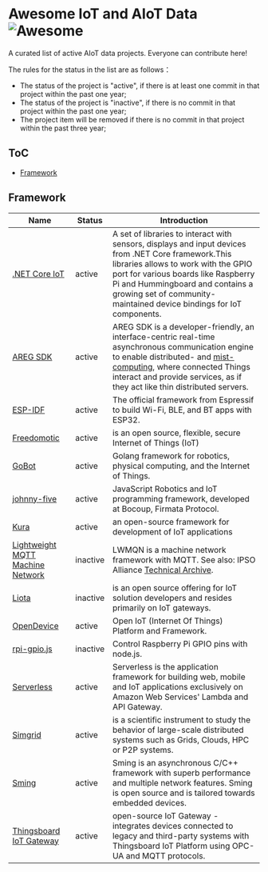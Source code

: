 Awesome IoT and AIoT Data![Awesome](https://cdn.rawgit.com/sindresorhus/awesome/d7305f38d29fed78fa85652e3a63e154dd8e8829/media/badge.svg)
===

A curated list of active AIoT data projects. Everyone can contribute here!

The rules for the status in the list are as follows：
- The status of the project is "active", if there is at least one commit in that project within the past one year;
- The status of the project is "inactive", if there is no commit in that project within the past one year;
- The project item will be removed if there is no commit in that project within the past three year;

ToC
---

- [Framework](#framework)


## Framework

|Name|Status|Introduction|
|------|------|------|
|[.NET Core IoT](https://github.com/dotnet/iot)|active|A set of libraries to interact with sensors, displays and input devices from .NET Core framework.This libraries allows to work with the GPIO port for various boards like Raspberry Pi and Hummingboard and contains a growing set of community-maintained device bindings for IoT components.|
|[AREG SDK](https://github.com/aregtech/areg-sdk)|active|AREG SDK is a developer-friendly, an interface-centric real-time asynchronous communication engine to enable distributed- and [mist-computing](https://csrc.nist.gov/publications/detail/sp/500-325/final), where connected Things interact and provide services, as if they act like thin distributed servers.|
|[ESP-IDF](https://github.com/espressif/esp-idf)|active|The official framework from Espressif to build Wi-Fi, BLE, and BT apps with ESP32.|
|[Freedomotic](https://github.com/freedomotic/freedomotic)|active|is an open source, flexible, secure Internet of Things (IoT)|
|[GoBot](https://github.com/hybridgroup/gobot)|active|Golang framework for robotics, physical computing, and the Internet of Things.|
|[johnny-five](https://github.com/rwaldron/johnny-five)|active|JavaScript Robotics and IoT programming framework, developed at Bocoup, Firmata Protocol.|
|[Kura](https://github.com/eclipse/kura)|active|an open-source framework for development of IoT applications|
|[Lightweight MQTT Machine Network](http://lwmqn.github.io/)|inactive|LWMQN is a machine network framework with MQTT. See also: IPSO Alliance [Technical Archive](http://www.ipso-alliance.org/ipso-community/resources/technical-archive/).|
|[Liota](https://github.com/vmware/liota)|inactive|is an open source offering for IoT solution developers and resides primarily on IoT gateways.|
|[OpenDevice](https://github.com/OpenDevice/OpenDevice)|active|Open IoT (Internet Of Things) Platform and Framework.|
|[rpi-gpio.js](https://github.com/JamesBarwell/rpi-gpio.js)|inactive|Control Raspberry Pi GPIO pins with node.js.|
|[Serverless](https://github.com/serverless/serverless)|active|Serverless is the application framework for building web, mobile and IoT applications exclusively on Amazon Web Services' Lambda and API Gateway.|
|[Simgrid](https://github.com/simgrid/simgrid)|active|is a scientific instrument to study the behavior of large-scale distributed systems such as Grids, Clouds, HPC or P2P systems.
|[Sming](https://github.com/SmingHub/Sming)|active|Sming is an asynchronous C/C++ framework with superb performance and multiple network features. Sming is open source and is tailored towards embedded devices.|
|[Thingsboard IoT Gateway](https://github.com/thingsboard/thingsboard-gateway)|active|open-source IoT Gateway - integrates devices connected to legacy and third-party systems with Thingsboard IoT Platform using OPC-UA and MQTT protocols.|
